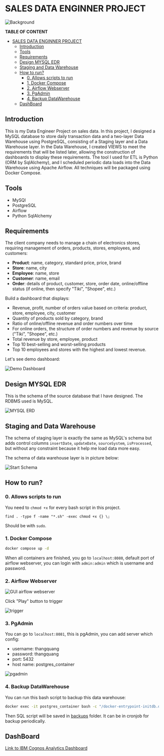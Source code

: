 # SALES DATA ENGINNER PROJECT

![Background](image/background.jpg)

**TABLE OF CONTENT**

- [SALES DATA ENGINNER PROJECT](#sales-data-enginner-project)
  - [Introduction](#introduction)
  - [Tools](#tools)
  - [Requirements](#requirements)
  - [Design MYSQL EDR](#design-mysql-edr)
  - [Staging and Data Warehouse](#staging-and-data-warehouse)
  - [How to run?](#how-to-run)
    - [0. Allows scripts to run](#0-allows-scripts-to-run)
    - [1. Docker Compose](#1-docker-compose)
    - [2. Airflow Webserver](#2-airflow-webserver)
    - [3. PgAdmin](#3-pgadmin)
    - [4. Backup DataWarehouse](#4-backup-datawarehouse)
  - [DashBoard](#dashboard)


## Introduction

This is my Data Engineer Project on sales data. In this project, I designed a MySQL database to store daily transaction data and a two-layer Data Warehouse using PostgreSQL, consisting of a Staging layer and a Data Warehouse layer. In the Data Warehouse, I created VIEWS to meet the requirements that will be listed later, allowing the construction of dashboards to display these requirements. The tool I used for ETL is Python (ORM by SqlAlchemy), and I scheduled periodic data loads into the Data Warehouse using Apache Airflow. All techniques will be packaged using Docker Compose.

## Tools

- MySQl
- PostgreSQL
- Airflow
- Python SqlAlchemy

## Requirements

The client company needs to manage a chain of electronics stores, requiring management of orders, products, stores, employees, and customers:

- **Product**: name, category, standard price, price, brand
- **Store**: name, city
- **Employee**: name, store
- **Customer**: name, email
- **Order**: details of product, customer, store, order date, online/offline status (if online, then specify "Tiki", "Shopee", etc.)

Build a dashboard that displays:

- Revenue, profit, number of orders value based on criteria: product, store, employee, city, customer
- Quantity of products sold by category, brand
- Ratio of online/offline revenue and order numbers over time
- For online orders, the structure of order numbers and revenue by source ("Tiki", "Shopee", etc.)
- Total revenue by store, employee, product
- Top 10 best-selling and worst-selling products
- Top 10 employees and stores with the highest and lowest revenue.

Let's see demo dashboard:

![Demo Dashboard](image/demo_dashboard.png)

## Design MYSQL EDR

This is the schema of the source database that I have designed. The RDBMS used is MySQL.

![MYSQL ERD](image/mysql_erd.png)

## Staging and Data Warehouse

The schema of staging layer is exactly the same as MySQL's schema but adds control columns `insertDate`, `updateDate`, `sourceSystem`, `isProcessed`, but without any constraint because it help me load data more easy.

The schema of data warehouse layer is in picture below:

![Start Schema](image/star_schema.png)

## How to run?

### 0. Allows scripts to run

You need to `chmod +x` for every bash script in this project.

```
find . -type f -name "*.sh" -exec chmod +x {} \;
```

Should be with `sudo`.

### 1. Docker Compose

```bash
docker compose up -d
```

When all containers are finished, you go to `localhost:8080`, default port of airflow webserver, you can login with `admin:admin` which is username and password.

### 2. Airflow Webserver

![GUI airflow webserver](image/airflow_webserver.png)

Click "Play" button to trigger

![trigger](image/airflow_trigger.png)

### 3. PgAdmin

You can go to `localhost:8081`, this is pgAdmin, you can add server which config:
- username: thangquang
- password: thangquang
- port: 5432
- host name: postgres_container

![pgadmin](image/pgadmin.png)

### 4. Backup DataWarehouse

You can run this bash script to backup this data warehouse:
```bash
docker exec -it postgres_container bash -c "/docker-entrypoint-initdb.d/backup_postgres.sh"
```

Then SQL script will be saved in [backups](backups) folder. It can be in cronjob for backup periodically.

## DashBoard

[Link to IBM Cognos Analytics Dashboard](https://ap1.ca.analytics.ibm.com/bi/?perspective=dashboard&pathRef=.my_folders%2FSales-DE-Project-2&action=view&mode=dashboard&subView=model000001930f291898_00000000)

